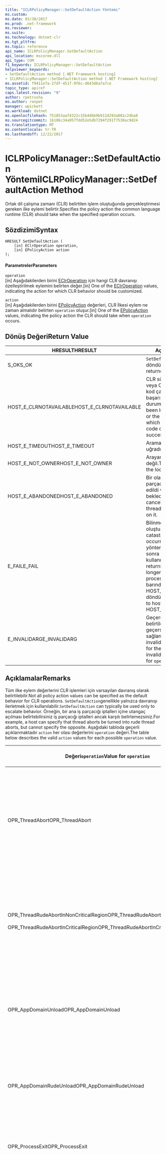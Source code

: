 ```yaml
---
title: "ICLRPolicyManager::SetDefaultAction Yöntemi"
ms.custom: 
ms.date: 03/30/2017
ms.prod: .net-framework
ms.reviewer: 
ms.suite: 
ms.technology: dotnet-clr
ms.tgt_pltfrm: 
ms.topic: reference
api_name: ICLRPolicyManager.SetDefaultAction
api_location: mscoree.dll
api_type: COM
f1_keywords: ICLRPolicyManager::SetDefaultAction
helpviewer_keywords:
- SetDefaultAction method [.NET Framework hosting]
- ICLRPolicyManager::SetDefaultAction method [.NET Framework hosting]
ms.assetid: f9411e7a-27df-451f-9f6c-d643d6a7a7ce
topic_type: apiref
caps.latest.revision: "9"
author: rpetrusha
ms.author: ronpet
manager: wpickett
ms.workload: dotnet
ms.openlocfilehash: 751853aaf4322c15b44bb9b912d293a081c24ba8
ms.sourcegitcommit: 16186c34a957fdd52e5db7294f291f7530ac9d24
ms.translationtype: MT
ms.contentlocale: tr-TR
ms.lasthandoff: 12/22/2017
---
```

# <a name="iclrpolicymanagersetdefaultaction-method"></a><span data-ttu-id="d5af4-102">ICLRPolicyManager::SetDefaultAction Yöntemi</span><span class="sxs-lookup"><span data-stu-id="d5af4-102">ICLRPolicyManager::SetDefaultAction Method</span></span>
<span data-ttu-id="d5af4-103">Ortak dil çalışma zamanı (CLR) belirtilen işlem oluştuğunda gerçekleştirmesi gereken ilke eylemi belirtir.</span><span class="sxs-lookup"><span data-stu-id="d5af4-103">Specifies the policy action the common language runtime (CLR) should take when the specified operation occurs.</span></span>  
  
## <a name="syntax"></a><span data-ttu-id="d5af4-104">Sözdizimi</span><span class="sxs-lookup"><span data-stu-id="d5af4-104">Syntax</span></span>  
  
```  
HRESULT SetDefaultAction (  
    [in] EClrOperation operation,  
    [in] EPolicyAction action  
);  
```  
  
#### <a name="parameters"></a><span data-ttu-id="d5af4-105">Parametreler</span><span class="sxs-lookup"><span data-stu-id="d5af4-105">Parameters</span></span>  
 `operation`  
 <span data-ttu-id="d5af4-106">[in] Aşağıdakilerden birini [EClrOperation](../../../../docs/framework/unmanaged-api/hosting/eclroperation-enumeration.md) için hangi CLR davranışı özelleştirilmek eylemini belirten değer.</span><span class="sxs-lookup"><span data-stu-id="d5af4-106">[in] One of the [EClrOperation](../../../../docs/framework/unmanaged-api/hosting/eclroperation-enumeration.md) values, indicating the action for which CLR behavior should be customized.</span></span>  
  
 `action`  
 <span data-ttu-id="d5af4-107">[in] Aşağıdakilerden birini [EPolicyAction](../../../../docs/framework/unmanaged-api/hosting/epolicyaction-enumeration.md) değerleri, CLR İlkesi eylem ne zaman almalıdır belirten `operation` oluşur.</span><span class="sxs-lookup"><span data-stu-id="d5af4-107">[in] One of the [EPolicyAction](../../../../docs/framework/unmanaged-api/hosting/epolicyaction-enumeration.md) values, indicating the policy action the CLR should take when `operation` occurs.</span></span>  
  
## <a name="return-value"></a><span data-ttu-id="d5af4-108">Dönüş Değeri</span><span class="sxs-lookup"><span data-stu-id="d5af4-108">Return Value</span></span>  
  
|<span data-ttu-id="d5af4-109">HRESULT</span><span class="sxs-lookup"><span data-stu-id="d5af4-109">HRESULT</span></span>|<span data-ttu-id="d5af4-110">Açıklama</span><span class="sxs-lookup"><span data-stu-id="d5af4-110">Description</span></span>|  
|-------------|-----------------|  
|<span data-ttu-id="d5af4-111">S_OK</span><span class="sxs-lookup"><span data-stu-id="d5af4-111">S_OK</span></span>|<span data-ttu-id="d5af4-112">`SetDefaultAction`başarıyla döndürüldü.</span><span class="sxs-lookup"><span data-stu-id="d5af4-112">`SetDefaultAction` returned successfully.</span></span>|  
|<span data-ttu-id="d5af4-113">HOST_E_CLRNOTAVAILABLE</span><span class="sxs-lookup"><span data-stu-id="d5af4-113">HOST_E_CLRNOTAVAILABLE</span></span>|<span data-ttu-id="d5af4-114">CLR süreç içine yüklü değil veya CLR içinde yönetilen kod çalıştıramaz veya çağrı başarılı bir şekilde işlemek bir durumda.</span><span class="sxs-lookup"><span data-stu-id="d5af4-114">The CLR has not been loaded into a process, or the CLR is in a state in which it cannot run managed code or process the call successfully.</span></span>|  
|<span data-ttu-id="d5af4-115">HOST_E_TIMEOUT</span><span class="sxs-lookup"><span data-stu-id="d5af4-115">HOST_E_TIMEOUT</span></span>|<span data-ttu-id="d5af4-116">Arama zaman aşımına uğradı.</span><span class="sxs-lookup"><span data-stu-id="d5af4-116">The call timed out.</span></span>|  
|<span data-ttu-id="d5af4-117">HOST_E_NOT_OWNER</span><span class="sxs-lookup"><span data-stu-id="d5af4-117">HOST_E_NOT_OWNER</span></span>|<span data-ttu-id="d5af4-118">Arayan kilidi kendisine ait değil.</span><span class="sxs-lookup"><span data-stu-id="d5af4-118">The caller does not own the lock.</span></span>|  
|<span data-ttu-id="d5af4-119">HOST_E_ABANDONED</span><span class="sxs-lookup"><span data-stu-id="d5af4-119">HOST_E_ABANDONED</span></span>|<span data-ttu-id="d5af4-120">Bir olay engellenmiş iş parçacığı sırasında iptal edildi veya fiber üzerinde beklediği.</span><span class="sxs-lookup"><span data-stu-id="d5af4-120">An event was canceled while a blocked thread or fiber was waiting on it.</span></span>|  
|<span data-ttu-id="d5af4-121">E_FAIL</span><span class="sxs-lookup"><span data-stu-id="d5af4-121">E_FAIL</span></span>|<span data-ttu-id="d5af4-122">Bilinmeyen yıkıcı bir hata oluştu.</span><span class="sxs-lookup"><span data-stu-id="d5af4-122">An unknown catastrophic failure occurred.</span></span> <span data-ttu-id="d5af4-123">CLR, artık bir yöntem E_FAIL döndükten sonra işlemi içinde kullanılamaz.</span><span class="sxs-lookup"><span data-stu-id="d5af4-123">After a method returns E_FAIL, the CLR is no longer usable within the process.</span></span> <span data-ttu-id="d5af4-124">Yöntemleri barındırma sonraki çağrılar HOST_E_CLRNOTAVAILABLE döndürür.</span><span class="sxs-lookup"><span data-stu-id="d5af4-124">Subsequent calls to hosting methods return HOST_E_CLRNOTAVAILABLE.</span></span>|  
|<span data-ttu-id="d5af4-125">E_INVALIDARG</span><span class="sxs-lookup"><span data-stu-id="d5af4-125">E_INVALIDARG</span></span>|<span data-ttu-id="d5af4-126">Geçersiz bir `action` için belirtilen `operation`, ya da geçersiz bir değer için sağlanan `operation`.</span><span class="sxs-lookup"><span data-stu-id="d5af4-126">An invalid `action` was specified for the `operation`, or an invalid value was supplied for `operation`.</span></span>|  
  
## <a name="remarks"></a><span data-ttu-id="d5af4-127">Açıklamalar</span><span class="sxs-lookup"><span data-stu-id="d5af4-127">Remarks</span></span>  
 <span data-ttu-id="d5af4-128">Tüm ilke eylem değerlerini CLR işlemleri için varsayılan davranış olarak belirtilebilir.</span><span class="sxs-lookup"><span data-stu-id="d5af4-128">Not all policy action values can be specified as the default behavior for CLR operations.</span></span> <span data-ttu-id="d5af4-129">`SetDefaultAction`genellikle yalnızca davranışı ilerletmek için kullanılabilir.</span><span class="sxs-lookup"><span data-stu-id="d5af4-129">`SetDefaultAction` can typically be used only to escalate behavior.</span></span> <span data-ttu-id="d5af4-130">Örneğin, bir ana iş parçacığı iptalleri içine utangaç açılması belirtebilirsiniz iş parçacığı iptalleri ancak karşıtı belirtemezsiniz.</span><span class="sxs-lookup"><span data-stu-id="d5af4-130">For example, a host can specify that thread aborts be turned into rude thread aborts, but cannot specify the opposite.</span></span> <span data-ttu-id="d5af4-131">Aşağıdaki tabloda geçerli açıklanmaktadır `action` her olası değerlerini `operation` değeri.</span><span class="sxs-lookup"><span data-stu-id="d5af4-131">The table below describes the valid `action` values for each possible `operation` value.</span></span>  
  
|<span data-ttu-id="d5af4-132">Değeri`operation`</span><span class="sxs-lookup"><span data-stu-id="d5af4-132">Value for `operation`</span></span>|<span data-ttu-id="d5af4-133">İçin geçerli değerler`action`</span><span class="sxs-lookup"><span data-stu-id="d5af4-133">Valid values for `action`</span></span>|  
|---------------------------|-------------------------------|  
|<span data-ttu-id="d5af4-134">OPR_ThreadAbort</span><span class="sxs-lookup"><span data-stu-id="d5af4-134">OPR_ThreadAbort</span></span>|<span data-ttu-id="d5af4-135">-eAbortThread</span><span class="sxs-lookup"><span data-stu-id="d5af4-135">-   eAbortThread</span></span><br /><span data-ttu-id="d5af4-136">-eRudeAbortThread</span><span class="sxs-lookup"><span data-stu-id="d5af4-136">-   eRudeAbortThread</span></span><br /><span data-ttu-id="d5af4-137">-eUnloadAppDomain</span><span class="sxs-lookup"><span data-stu-id="d5af4-137">-   eUnloadAppDomain</span></span><br /><span data-ttu-id="d5af4-138">-eRudeUnloadAppDomain</span><span class="sxs-lookup"><span data-stu-id="d5af4-138">-   eRudeUnloadAppDomain</span></span><br /><span data-ttu-id="d5af4-139">-eExitProcess</span><span class="sxs-lookup"><span data-stu-id="d5af4-139">-   eExitProcess</span></span><br /><span data-ttu-id="d5af4-140">-eFastExitProcess</span><span class="sxs-lookup"><span data-stu-id="d5af4-140">-   eFastExitProcess</span></span><br /><span data-ttu-id="d5af4-141">-eRudeExitProcess</span><span class="sxs-lookup"><span data-stu-id="d5af4-141">-   eRudeExitProcess</span></span><br /><span data-ttu-id="d5af4-142">-eDisableRuntime</span><span class="sxs-lookup"><span data-stu-id="d5af4-142">-   eDisableRuntime</span></span>|  
|<span data-ttu-id="d5af4-143">OPR_ThreadRudeAbortInNonCriticalRegion</span><span class="sxs-lookup"><span data-stu-id="d5af4-143">OPR_ThreadRudeAbortInNonCriticalRegion</span></span><br /><br /> <span data-ttu-id="d5af4-144">OPR_ThreadRudeAbortInCriticalRegion</span><span class="sxs-lookup"><span data-stu-id="d5af4-144">OPR_ThreadRudeAbortInCriticalRegion</span></span>|<span data-ttu-id="d5af4-145">-eRudeAbortThread</span><span class="sxs-lookup"><span data-stu-id="d5af4-145">-   eRudeAbortThread</span></span><br /><span data-ttu-id="d5af4-146">-eUnloadAppDomain</span><span class="sxs-lookup"><span data-stu-id="d5af4-146">-   eUnloadAppDomain</span></span><br /><span data-ttu-id="d5af4-147">-eRudeUnloadAppDomain</span><span class="sxs-lookup"><span data-stu-id="d5af4-147">-   eRudeUnloadAppDomain</span></span><br /><span data-ttu-id="d5af4-148">-eExitProcess</span><span class="sxs-lookup"><span data-stu-id="d5af4-148">-   eExitProcess</span></span><br /><span data-ttu-id="d5af4-149">-eFastExitProcess</span><span class="sxs-lookup"><span data-stu-id="d5af4-149">-   eFastExitProcess</span></span><br /><span data-ttu-id="d5af4-150">-eRudeExitProcess</span><span class="sxs-lookup"><span data-stu-id="d5af4-150">-   eRudeExitProcess</span></span><br /><span data-ttu-id="d5af4-151">-eDisableRuntime</span><span class="sxs-lookup"><span data-stu-id="d5af4-151">-   eDisableRuntime</span></span>|  
|<span data-ttu-id="d5af4-152">OPR_AppDomainUnload</span><span class="sxs-lookup"><span data-stu-id="d5af4-152">OPR_AppDomainUnload</span></span>|<span data-ttu-id="d5af4-153">-eUnloadAppDomain</span><span class="sxs-lookup"><span data-stu-id="d5af4-153">-   eUnloadAppDomain</span></span><br /><span data-ttu-id="d5af4-154">-eRudeUnloadAppDomain</span><span class="sxs-lookup"><span data-stu-id="d5af4-154">-   eRudeUnloadAppDomain</span></span><br /><span data-ttu-id="d5af4-155">-eExitProcess</span><span class="sxs-lookup"><span data-stu-id="d5af4-155">-   eExitProcess</span></span><br /><span data-ttu-id="d5af4-156">-eFastExitProcess</span><span class="sxs-lookup"><span data-stu-id="d5af4-156">-   eFastExitProcess</span></span><br /><span data-ttu-id="d5af4-157">-eRudeExitProcess</span><span class="sxs-lookup"><span data-stu-id="d5af4-157">-   eRudeExitProcess</span></span><br /><span data-ttu-id="d5af4-158">-eDisableRuntime</span><span class="sxs-lookup"><span data-stu-id="d5af4-158">-   eDisableRuntime</span></span>|  
|<span data-ttu-id="d5af4-159">OPR_AppDomainRudeUnload</span><span class="sxs-lookup"><span data-stu-id="d5af4-159">OPR_AppDomainRudeUnload</span></span>|<span data-ttu-id="d5af4-160">-eRudeUnloadAppDomain</span><span class="sxs-lookup"><span data-stu-id="d5af4-160">-   eRudeUnloadAppDomain</span></span><br /><span data-ttu-id="d5af4-161">-eExitProcess</span><span class="sxs-lookup"><span data-stu-id="d5af4-161">-   eExitProcess</span></span><br /><span data-ttu-id="d5af4-162">-eFastExitProcess</span><span class="sxs-lookup"><span data-stu-id="d5af4-162">-   eFastExitProcess</span></span><br /><span data-ttu-id="d5af4-163">-eRudeExitProcess</span><span class="sxs-lookup"><span data-stu-id="d5af4-163">-   eRudeExitProcess</span></span><br /><span data-ttu-id="d5af4-164">-eDisableRuntime</span><span class="sxs-lookup"><span data-stu-id="d5af4-164">-   eDisableRuntime</span></span>|  
|<span data-ttu-id="d5af4-165">OPR_ProcessExit</span><span class="sxs-lookup"><span data-stu-id="d5af4-165">OPR_ProcessExit</span></span>|<span data-ttu-id="d5af4-166">-eExitProcess</span><span class="sxs-lookup"><span data-stu-id="d5af4-166">-   eExitProcess</span></span><br /><span data-ttu-id="d5af4-167">-eFastExitProcess</span><span class="sxs-lookup"><span data-stu-id="d5af4-167">-   eFastExitProcess</span></span><br /><span data-ttu-id="d5af4-168">-eRudeExitProcess</span><span class="sxs-lookup"><span data-stu-id="d5af4-168">-   eRudeExitProcess</span></span><br /><span data-ttu-id="d5af4-169">-eDisableRuntime</span><span class="sxs-lookup"><span data-stu-id="d5af4-169">-   eDisableRuntime</span></span>|  
|<span data-ttu-id="d5af4-170">OPR_FinalizerRun</span><span class="sxs-lookup"><span data-stu-id="d5af4-170">OPR_FinalizerRun</span></span>|<span data-ttu-id="d5af4-171">-eNoAction</span><span class="sxs-lookup"><span data-stu-id="d5af4-171">-   eNoAction</span></span><br /><span data-ttu-id="d5af4-172">-eAbortThread</span><span class="sxs-lookup"><span data-stu-id="d5af4-172">-   eAbortThread</span></span><br /><span data-ttu-id="d5af4-173">-eRudeAbortThread</span><span class="sxs-lookup"><span data-stu-id="d5af4-173">-   eRudeAbortThread</span></span><br /><span data-ttu-id="d5af4-174">-eUnloadAppDomain</span><span class="sxs-lookup"><span data-stu-id="d5af4-174">-   eUnloadAppDomain</span></span><br /><span data-ttu-id="d5af4-175">-eRudeUnloadAppDomain</span><span class="sxs-lookup"><span data-stu-id="d5af4-175">-   eRudeUnloadAppDomain</span></span><br /><span data-ttu-id="d5af4-176">-eExitProcess</span><span class="sxs-lookup"><span data-stu-id="d5af4-176">-   eExitProcess</span></span><br /><span data-ttu-id="d5af4-177">-eFastExitProcess</span><span class="sxs-lookup"><span data-stu-id="d5af4-177">-   eFastExitProcess</span></span><br /><span data-ttu-id="d5af4-178">-eRudeExitProcess</span><span class="sxs-lookup"><span data-stu-id="d5af4-178">-   eRudeExitProcess</span></span><br /><span data-ttu-id="d5af4-179">-eDisableRuntime</span><span class="sxs-lookup"><span data-stu-id="d5af4-179">-   eDisableRuntime</span></span>|  
  
## <a name="requirements"></a><span data-ttu-id="d5af4-180">Gereksinimler</span><span class="sxs-lookup"><span data-stu-id="d5af4-180">Requirements</span></span>  
 <span data-ttu-id="d5af4-181">**Platformlar:** bkz [sistem gereksinimleri](../../../../docs/framework/get-started/system-requirements.md).</span><span class="sxs-lookup"><span data-stu-id="d5af4-181">**Platforms:** See [System Requirements](../../../../docs/framework/get-started/system-requirements.md).</span></span>  
  
 <span data-ttu-id="d5af4-182">**Başlık:** MSCorEE.h</span><span class="sxs-lookup"><span data-stu-id="d5af4-182">**Header:** MSCorEE.h</span></span>  
  
 <span data-ttu-id="d5af4-183">**Kitaplığı:** bir kaynak olarak MSCorEE.dll dahil</span><span class="sxs-lookup"><span data-stu-id="d5af4-183">**Library:** Included as a resource in MSCorEE.dll</span></span>  
  
 <span data-ttu-id="d5af4-184">**.NET framework sürümleri:**[!INCLUDE[net_current_v20plus](../../../../includes/net-current-v20plus-md.md)]</span><span class="sxs-lookup"><span data-stu-id="d5af4-184">**.NET Framework Versions:** [!INCLUDE[net_current_v20plus](../../../../includes/net-current-v20plus-md.md)]</span></span>  
  
## <a name="see-also"></a><span data-ttu-id="d5af4-185">Ayrıca Bkz.</span><span class="sxs-lookup"><span data-stu-id="d5af4-185">See Also</span></span>  
 [<span data-ttu-id="d5af4-186">EClrOperation Sabit Listesi</span><span class="sxs-lookup"><span data-stu-id="d5af4-186">EClrOperation Enumeration</span></span>](../../../../docs/framework/unmanaged-api/hosting/eclroperation-enumeration.md)  
 [<span data-ttu-id="d5af4-187">EPolicyAction Sabit Listesi</span><span class="sxs-lookup"><span data-stu-id="d5af4-187">EPolicyAction Enumeration</span></span>](../../../../docs/framework/unmanaged-api/hosting/epolicyaction-enumeration.md)  
 [<span data-ttu-id="d5af4-188">ICLRPolicyManager Arabirimi</span><span class="sxs-lookup"><span data-stu-id="d5af4-188">ICLRPolicyManager Interface</span></span>](../../../../docs/framework/unmanaged-api/hosting/iclrpolicymanager-interface.md)
